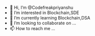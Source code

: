 - 👋 Hi, I’m @Codefreakpriyanshu
- 👀 I’m interested in Blockchain,SDE
- 🌱 I’m currently learning Blockchain,DSA
- 💞️ I’m looking to collaborate on ...
- 📫 How to reach me ...

<!---
Codefreakpriyanshu/Codefreakpriyanshu is a ✨ special ✨ repository because its `README.md` (this file) appears on your GitHub profile.
You can click the Preview link to take a look at your changes.
--->
